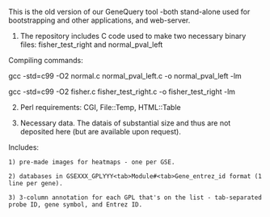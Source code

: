 This is the old version of our GeneQuery tool -both stand-alone used for bootstrapping and other applications, and web-server. 

1. The repository includes C code used to make two necessary binary files: fisher_test_right and normal_pval_left

Compiling commands: 

gcc -std=c99 -O2 normal.c normal_pval_left.c -o normal_pval_left -lm

gcc -std=c99 -O2 fisher.c   fisher_test_right.c  -o fisher_test_right  -lm

2. Perl requirements: CGI, File::Temp, HTML::Table

3. Necessary data. The datais  of substantial size and thus are not deposited here (but are available upon request). 

Includes:

	1) pre-made images for heatmaps - one per GSE.
	
	2) databases in GSEXXX_GPLYYY<tab>Module#<tab>Gene_entrez_id format (1 line per gene). 
	
	3) 3-column annotation for each GPL that's on the list - tab-separated probe ID, gene symbol, and Entrez ID. 

